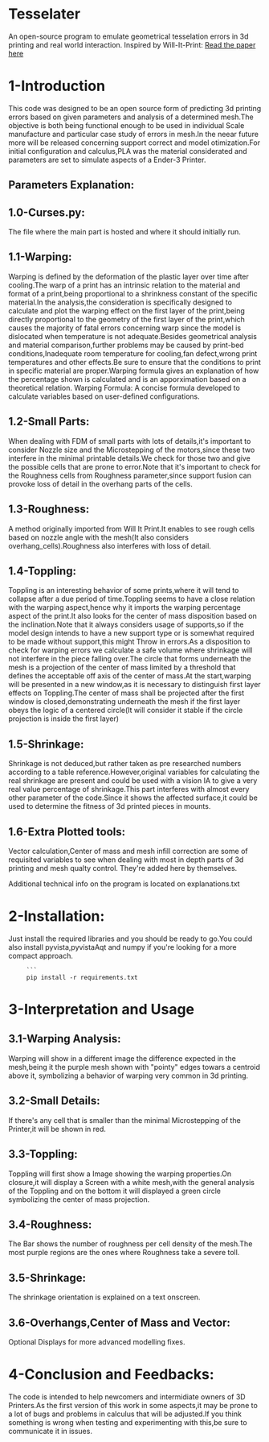 # Tesselater
An open-source program to emulate geometrical tesselation errors in 3d printing and real world interaction.
Inspired by Will-It-Print:
[Read the paper here](https://link.springer.com/article/10.1007/s12008-021-00786-w)

# 1-Introduction
This code was designed to be an open source form of predicting 3d printing errors based on given parameters and analysis of a determined mesh.The objective is both being functional enough to be used in individual
Scale manufacture and particular case study of errors in mesh.In the neear future more will be released concerning support correct and model otimization.For initial configuration and calculus,PLA was the material considerated and parameters are set to simulate aspects of a Ender-3 Printer.


## Parameters Explanation:

## 1.0-Curses.py:
The file where the main part is hosted and where it should initially run.

## 1.1-Warping:
Warping is defined by the deformation of the plastic layer over time after cooling.The warp of a print has an intrinsic relation to the material and format of a print,being proportional to a shrinkness constant of the specific material.In the analysis,the consideration is specifically designed to calculate and plot the warping effect on the first layer of the print,being directly proportional to the geometry of the first layer of the print,which causes the majority of fatal errors concerning warp since the model is dislocated when temperature is not adequate.Besides geometrical analysis and material comparison,further problems may be caused by
print-bed conditions,Inadequate room temperature for cooling,fan defect,wrong print temperatures and other effects.Be sure to ensure that the conditions to print in specific material are proper.Warping formula gives an explanation of how the percentage shown is calculated and is an apporximation based on a theoretical relation.
Warping Formula:
A concise formula developed to calculate variables based on user-defined configurations.

## 1.2-Small Parts:

When dealing with FDM of small parts with lots of details,it's important to consider Nozzle size and the Microstepping of the motors,since these two interfere in the minimal printable details.We check for those two
and give the possible cells that are prone to error.Note that it's important to check for the Roughness cells from Roughness parameter,since support fusion can provoke loss of detail in the overhang parts of the cells.

## 1.3-Roughness:

A method originally imported from Will It Print.It enables to see rough cells based on nozzle angle with the mesh(It also considers overhang_cells).Roughness also interferes with loss of detail.

## 1.4-Toppling:
Toppling is an interesting behavior of some prints,where it will tend to collapse after a due period of time.Toppling seems to have a close relation with the warping aspect,hence why it imports the warping percentage aspect of the print.It also looks for the center of mass disposition based on the inclination.Note that it always considers usage of supports,so if the model design intends to have a new support type or is somewhat required to be made without support,this might Throw in errors.As a disposition to check for warping errors we calculate a safe volume where shrinkage will not interfere in the piece falling over.The circle that forms underneath the mesh is a projection of the center of mass limited by a threshold that defines the acceptable off axis of the center of mass.At the start,warping will be presented in a new window,as it is necessary to distinguish first layer effects on Toppling.The center of mass shall be projected after the first window is closed,demonstrating underneath the mesh if the first layer obeys the logic of a centered circle(It will consider it stable if the circle projection is inside the first layer)

## 1.5-Shrinkage:
Shrinkage is not deduced,but rather taken as pre researched numbers according to a table reference.However,original variables for calculating the real shrinkage are present and could be used with a vision IA to give a very real value percentage of shrinkage.This part interferes with almost every other parameter of the code.Since it shows the affected surface,it could be used to determine the fitness of 3d printed pieces in mounts.

## 1.6-Extra Plotted tools:
Vector calculation,Center of mass and mesh infill correction are some of requisited variables to see when dealing with most in depth parts of 3d printing and mesh qualty control.
They're added here by themselves.

Additional technical info on the program is located on explanations.txt

# 2-Installation:

Just install the required libraries and you should be ready to go.You could also install pyvista,pyvistaAqt and numpy if you're looking for a more compact approach.

         ```
         pip install -r requirements.txt
# 3-Interpretation and Usage

## 3.1-Warping Analysis:
Warping will show in a different image the difference expected in the mesh,being it the purple mesh shown with "pointy" edges towars a centroid above it,
symbolizing a behavior of warping very common in 3d printing.

## 3.2-Small Details:
If there's any cell that is smaller than the minimal Microstepping of the Printer,it will be shown in red.

## 3.3-Toppling:
Toppling will first show a Image showing the warping properties.On closure,it will display a Screen with a white mesh,with the general analysis of the 
Toppling and on the bottom it will displayed a green circle symbolizing the center of mass projection.

## 3.4-Roughness:
The Bar shows the number of roughness per cell density of the mesh.The most purple regions are the ones where Roughness take a severe toll.

## 3.5-Shrinkage:
The shrinkage orientation is explained on a text onscreen.

## 3.6-Overhangs,Center of Mass and Vector:
Optional Displays for more advanced modelling fixes.

# 4-Conclusion and Feedbacks:
The code is intended to help newcomers and intermidiate owners of 3D Printers.As the first version of this work in some aspects,it may be prone to a lot of bugs
and problems in calculus that will be adjusted.If you think something is wrong when testing and experimenting with this,be sure to communicate it in issues.











